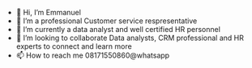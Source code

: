 - 👋 Hi, I’m Emmanuel
- 👀 I’m a professional Customer service respresentative
- 🌱 I’m currently a data analyst and well certified HR personnel
- 💞️ I’m looking to collaborate Data analysts, CRM professional and HR experts to connect and learn more
- 📫 How to reach me 08171550860@whatsapp
<!---
19982580/19982580 is a ✨ special ✨ repository because its `README.md` (this file) appears on your GitHub profile.
You can click the Preview link to take a look at your changes.
--->
